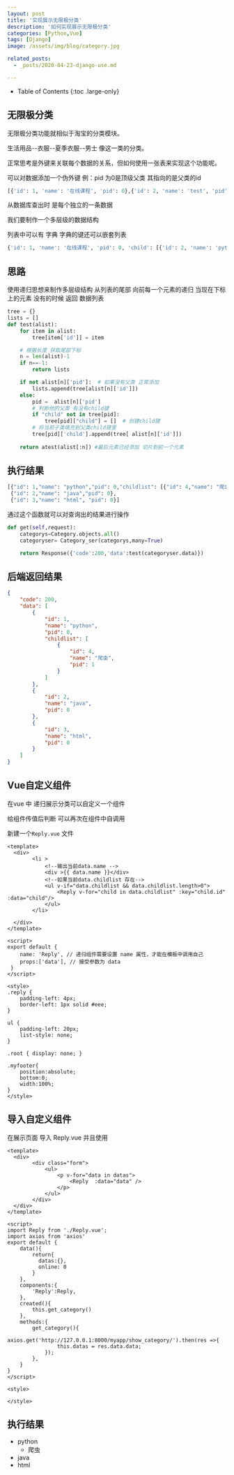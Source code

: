 ```yaml
---
layout: post
title: '实现展示无限极分类'
description: '如何实现展示无限极分类'
categories: [Python,Vue]
tags: [Django]
image: /assets/img/blog/category.jpg

related_posts:
  - _posts/2020-04-23-django-use.md

---
```

- Table of Contents
{:toc .large-only}

## 无限极分类
无限极分类功能就相似于淘宝的分类模块。  

生活用品--衣服--夏季衣服--男士 像这一类的分类。  

正常思考是外键来关联每个数据的关系，但如何使用一张表来实现这个功能呢。  

可以对数据添加一个伪外键 例：pid 为0是顶级父类  其指向的是父类的id

```python
[{'id': 1, 'name': '在线课程', 'pid': 0},{'id': 2, 'name': 'test', 'pid': 1}]
```

从数据库查出时 是每个独立的一条数据

我们要制作一个多层级的数据结构

列表中可以有 字典 字典的键还可以嵌套列表

```python
{'id': 1, 'name': '在线课程', 'pid': 0, 'child': [{'id': 2, 'name': 'python', 'pid': 1}]}
```
## 思路

使用递归思想来制作多层级结构
从列表的尾部 向前每一个元素的递归
当现在下标上的元素 没有的时候 返回 数据列表

```python
tree = {}
lists = []
def test(alist):
    for item in alist:
        tree[item['id']] = item

    # 根据长度 获取尾部下标
    n = len(alist)-1
    if n==-1:
        return lists

    if not alist[n]['pid']:  # 如果没有父类 正常添加
        lists.append(tree[alist[n]['id']])
    else:
        pid =  alist[n]['pid']
        # 判断他的父类 有没有child键
        if "child" not in tree[pid]:
            tree[pid]["child"] = []  # 创建child键
        # 将当前子类填充到父类child键里
        tree[pid]['child'].append(tree[ alist[n]['id']])
	
    return atest(alist[:n]) #最后元素已经添加 切片到前一个元素
```

## 执行结果

```python
[{"id": 1,"name": "python","pid": 0,"childlist": [{"id": 4,"name": "爬虫","pid": 1 }]},
 {"id": 2,"name": "java","pid": 0},
 {"id": 3,"name": "html", "pid": 0}]
```

通过这个函数就可以对查询出的结果进行操作

```python
def get(self,request):
    categorys=Category.objects.all()
    categoryser= Category_ser(categorys,many=True)

    return Response({'code':200,'data':test(categoryser.data)})
```

## 后端返回结果

```json
{
    "code": 200,
    "data": [
        {
            "id": 1,
            "name": "python",
            "pid": 0,
            "childlist": [
                {
                    "id": 4,
                    "name": "爬虫",
                    "pid": 1
                }
            ]
        },
        {
            "id": 2,
            "name": "java",
            "pid": 0
        },
        {
            "id": 3,
            "name": "html",
            "pid": 0
        }
    ]
}
```
## Vue自定义组件
在vue 中 递归展示分类可以自定义一个组件

给组件传值后判断 可以再次在组件中自调用

新建一个```Reply.vue``` 文件

```vue
<template>
  <div>
        <li > 
            <!--输出当前data.name -->
            <div >{{ data.name }}</div>
            <!--如果当前data.childlist 存在-->
            <ul v-if="data.childlist && data.childlist.length>0">
                <Reply v-for="child in data.childlist" :key="child.id" :data="child"/>
            </ul>
        </li>

  </div>
</template>

<script>
export default {
    name: 'Reply', // 递归组件需要设置 name 属性，才能在模板中调用自己
    props:['data'], // 接受参数为 data
 }
</script>

<style>
.reply {
    padding-left: 4px;
    border-left: 1px solid #eee;
}

ul {
    padding-left: 20px;
    list-style: none;
}

.root { display: none; }

.myfooter{
    position:absolute;
    bottom:0;
    width:100%;
}
</style>
```
## 导入自定义组件
在展示页面 导入 Reply.vue 并且使用

```vue
<template>
  <div>
        <div class="form">
            <ul>
                <p v-for="data in datas">
                  	<Reply  :data="data" />
                </p>
            </ul>
        </div>
  </div>
</template>

<script>
import Reply from './Reply.vue';
import axios from 'axios'
export default {
    data(){
        return{ 
          datas:{},
          online: 0
        }
    },
    components:{
        'Reply':Reply,
    },
    created(){
        this.get_category()
    },
    methods:{
        get_category(){
            axios.get('http://127.0.0.1:8000/myapp/show_category/').then(res =>{
                this.datas = res.data.data;
            });
        },
    }
}
</script>

<style>

</style>
```

## 执行结果

* python
	+ 爬虫
* java
* html

